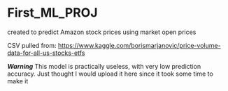 # First_ML_PROJ
created to predict Amazon stock prices using market open prices

CSV pulled from:
https://www.kaggle.com/borismarjanovic/price-volume-data-for-all-us-stocks-etfs

***Warning***
This model is practically useless, with very low prediction accuracy. 
Just thought I would upload it here since it took some time to make it 
